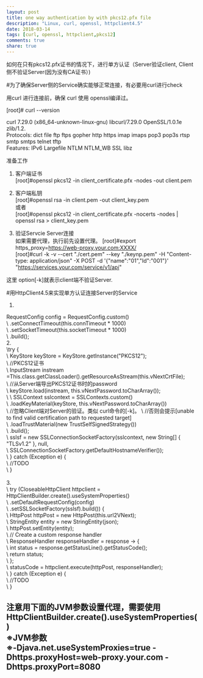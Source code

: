 ```yaml
---
layout: post
title: one way authentication by with pkcs12.pfx file
description: "Linux, curl, openssl, httpclient4.5"
date: 2018-03-14
tags: [curl, openssl, httpclient,pkcs12]
comments: true
share: true
---
```


如何在只有pkcs12.pfx证书的情况下，进行单方认证（Server验证client, Client侧不验证Server(因为没有CA证书）)  

#为了确保Server侧的Service确实能够正常连接，有必要用curl进行check  

用curl 进行连接前，确保 curl 使用 openssl编译过。  

[root]# curl --version  

curl 7.29.0 (x86_64-unknown-linux-gnu) libcurl/7.29.0 OpenSSL/1.0.1e zlib/1.2.  
Protocols: dict file ftp ftps gopher http https imap imaps pop3 pop3s rtsp smtp smtps telnet tftp  
Features: IPv6 Largefile NTLM NTLM_WB SSL libz  

准备工作  
1. 客户端证书  
[root]#openssl pkcs12 -in client_certificate.pfx -nodes -out client.pem  

2. 客户端私钥  
[root]#openssl rsa -in client.pem -out client_key.pem  
或者  
[root]#openssl pkcs12 -in client_certificate.pfx -nocerts -nodes | openssl rsa > client_key.pem  

3. 验证Servcie Server连接  
如果需要代理，执行前先设置代理。 
[root]#export https_proxy=https://web-proxy.your.com:XXXX/  
[root]#curl -k -v --cert "./cert.pem" --key "./keynp.pem" -H "Content-type: application/json" -X POST -d '{"name":"01","Id":"001"}' "https://services.your.com/service/v1/api"  

这里 option[-k]就表示client端不验证Server.  


#用HttpClient4.5来实现单方认证连接Server的Service  

1.  
RequestConfig config = RequestConfig.custom()  
\             	.setConnectTimeout(this.connTimeout * 1000)  
\		.setSocketTimeout(this.socketTimeout * 1000)  
\		.build();  
2.  
\try {  
\	KeyStore keyStore = KeyStore.getInstance("PKCS12");  
\	//PKCS12证书  
\	InputStream instream =This.class.getClassLoader().getResourceAsStream(this.vNextCrtFile);  
\	//从Server端导出PKCS12证书时的password  
\	keyStore.load(instream, this.vNextPassword.toCharArray());  
\ 
\	SSLContext sslcontext = SSLContexts.custom()  
\			.loadKeyMaterial(keyStore, this.vNextPassword.toCharArray())  
\			 //忽略Client端对Server的验证。类似 curl命令的[-k]。 
\			 //否则会提示[unable to find valid certification path to requested target]  
\			.loadTrustMaterial(new TrustSelfSignedStrategy())  
\			.build();  
\	sslsf = new SSLConnectionSocketFactory(sslcontext, new String[] { "TLSv1.2" }, null,  
\				SSLConnectionSocketFactory.getDefaultHostnameVerifier());  
\   } catch (Exception e) {  
\       //TODO  
\   }  
\
3.  
\  try (CloseableHttpClient httpclient = HttpClientBuilder.create().useSystemProperties()  
\				.setDefaultRequestConfig(config)  
\				.setSSLSocketFactory(sslsf).build()) {  
\           HttpPost httpPost = new HttpPost(this.url2VNext);  
\           StringEntity entity = new StringEntity(json);  
\           httpPost.setEntity(entity);  
\           // Create a custom response handler  
\           ResponseHandler<Integer> responseHandler = response -> {  
\                int status = response.getStatusLine().getStatusCode();  
\                return status;  
\           };  
\	statusCode = httpclient.execute(httpPost, responseHandler);  
\   } catch (Exception e) {   
\    //TODO  
\   }   

 注意用下面的JVM参数设置代理，需要使用HttpClientBuilder.create().useSystemProperties()  
 ※JVM参数  
 ※-Djava.net.useSystemProxies=true -Dhttps.proxyHost=web-proxy.your.com -Dhttps.proxyPort=8080  
---